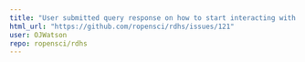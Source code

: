 ```yaml
---
title: "User submitted query response on how to start interacting with DHS surveys - A demo"
html_url: "https://github.com/ropensci/rdhs/issues/121"
user: OJWatson
repo: ropensci/rdhs
---
```


